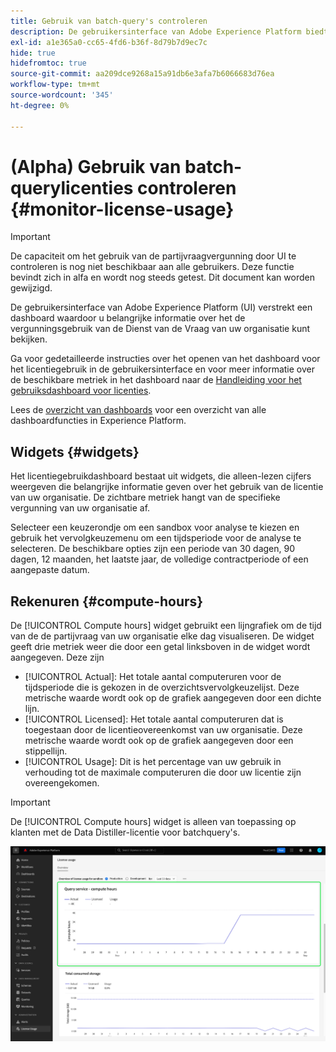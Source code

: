 ```yaml
---
title: Gebruik van batch-query's controleren
description: De gebruikersinterface van Adobe Experience Platform biedt een dashboard waarmee u belangrijke informatie kunt bekijken over het gebruik van de Data Distiller-licentie van uw organisatie.
exl-id: a1e365a0-cc65-4fd6-b36f-8d79b7d9ec7c
hide: true
hidefromtoc: true
source-git-commit: aa209dce9268a15a91db6e3afa7b6066683d76ea
workflow-type: tm+mt
source-wordcount: '345'
ht-degree: 0%

---
```


# (Alpha) Gebruik van batch-querylicenties controleren {#monitor-license-usage}

>[!IMPORTANT]
>
>De capaciteit om het gebruik van de partijvraagvergunning door UI te controleren is nog niet beschikbaar aan alle gebruikers. Deze functie bevindt zich in alfa en wordt nog steeds getest. Dit document kan worden gewijzigd.

De gebruikersinterface van Adobe Experience Platform (UI) verstrekt een dashboard waardoor u belangrijke informatie over het de vergunningsgebruik van de Dienst van de Vraag van uw organisatie kunt bekijken.

Ga voor gedetailleerde instructies over het openen van het dashboard voor het licentiegebruik in de gebruikersinterface en voor meer informatie over de beschikbare metriek in het dashboard naar de [Handleiding voor het gebruiksdashboard voor licenties](../../dashboards/guides/license-usage.md).

Lees de [overzicht van dashboards](../../dashboards/home.md) voor een overzicht van alle dashboardfuncties in Experience Platform.

## Widgets {#widgets}

Het licentiegebruikdashboard bestaat uit widgets, die alleen-lezen cijfers weergeven die belangrijke informatie geven over het gebruik van de licentie van uw organisatie. De zichtbare metriek hangt van de specifieke vergunning van uw organisatie af.

Selecteer een keuzerondje om een sandbox voor analyse te kiezen en gebruik het vervolgkeuzemenu om een tijdsperiode voor de analyse te selecteren. De beschikbare opties zijn een periode van 30 dagen, 90 dagen, 12 maanden, het laatste jaar, de volledige contractperiode of een aangepaste datum.

## Rekenuren {#compute-hours}

De [!UICONTROL Compute hours] widget gebruikt een lijngrafiek om de tijd van de de partijvraag van uw organisatie elke dag visualiseren. De widget geeft drie metriek weer die door een getal linksboven in de widget wordt aangegeven. Deze zijn

- [!UICONTROL Actual]: Het totale aantal computeruren voor de tijdsperiode die is gekozen in de overzichtsvervolgkeuzelijst. Deze metrische waarde wordt ook op de grafiek aangegeven door een dichte lijn.
- [!UICONTROL Licensed]: Het totale aantal computeruren dat is toegestaan door de licentieovereenkomst van uw organisatie. Deze metrische waarde wordt ook op de grafiek aangegeven door een stippellijn.
- [!UICONTROL Usage]: Dit is het percentage van uw gebruik in verhouding tot de maximale computeruren die door uw licentie zijn overeengekomen.

>[!IMPORTANT]
>
>De [!UICONTROL Compute hours] widget is alleen van toepassing op klanten met de Data Distiller-licentie voor batchquery&#39;s.

![Het licentieverbruiksdashboard met de widget computeruren gemarkeerd.](../images/data-distiller/compute-hours.png)

